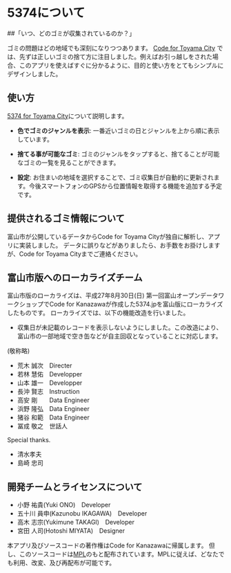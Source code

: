 # 5374について

##「いつ、どのゴミが収集されているのか？」

ゴミの問題はどの地域でも深刻になりつつあります。
 [Code for Toyama City](http://codefortoyama.jimdo.com/)
では、先ずは正しいゴミの捨て方に注目しました。例えばお引っ越しをされた場合、このアプリを使えばすぐに分かるように、目的と使い方をとてもシンプルにデザインしました。

## 使い方

[5374 for Toyama City](http://codefortoyama.github.io/5374/ )について説明します。

* **色でゴミのジャンルを表示**: 一番近いゴミの日とジャンルを上から順に表示しています。

* **捨てる事が可能なゴミ**: ゴミのジャンルをタップすると、捨てることが可能なゴミの一覧を見ることができます。

* **設定**: お住まいの地域を選択することで、ゴミ収集日が自動的に更新されます。今後スマートフォンのGPSから位置情報を取得する機能を追加する予定です。


## 提供されるゴミ情報について
富山市が公開しているデータからCode for Toyama Cityが独自に解析し、アプリに実装しました。
データに誤りなどがありましたら、お手数をお掛けしますが、Code for Toyama Cityまでご連絡ください。

## 富山市版へのローカライズチーム
富山市版のローカライズは、平成27年8月30日(日) 第一回富山オープンデータワークショップでCode for Kanazawaが作成した5374.jpを富山版にローカライズしたものです。
ローカライズでは、以下の機能改造を行いました。
* 収集日が未記載のレコードを表示しないようにしました。この改造により、富山市の一部地域で空き缶などが自主回収となっていることに対応します。

(敬称略)
- 荒木 誠次　Directer
- 若林 慧佑　Developper
- 山本 雄一　Developper
- 長沖 賢志　Instruction
- 高安 剛　　Data Engineer
- 浜野 隆弘　Data Engineer
- 猪谷 和範　Data Engineer
- 冨成 敬之　世話人

Special thanks.
- 清水孝夫
- 島崎 忠司

## 開発チームとライセンスについて
- 小野 祐貴(Yuki ONO)　Developer
- 五十川 員申(Kazunobu IKAGAWA)　Developer
- 高木 志宗(Yukimune TAKAGI)　Developer
- 宮田 人司(Hotoshi MIYATA)　Designer

本アプリ及びソースコードの著作権はCode for Kanazawaに帰属します。
但し、このソースコードは[MPL](http://www.mozilla.org/MPL/2.0/)のもと配布されています。MPLに従えば、どなたでも利用、改変、及び再配布が可能です。

